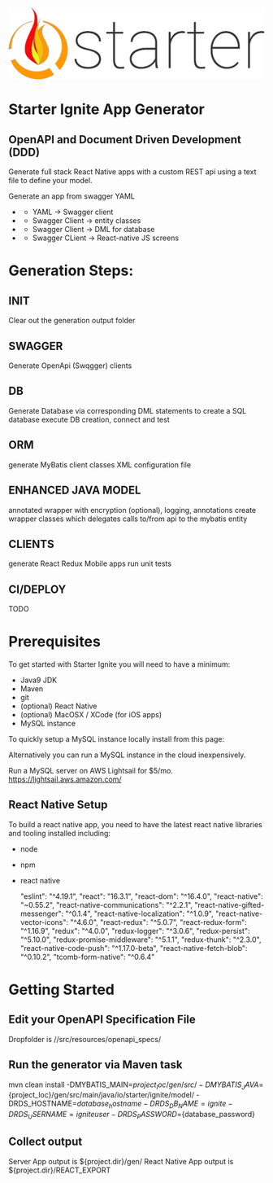 <div align="center">
    <img src="docs/static/logos/logo-1024.png" alt="Logo"/>
</div>

# Starter Ignite App Generator

## OpenAPI and Document Driven Development (DDD)

Generate full stack React Native apps with a custom REST api using a text file to define your model.

 Generate an app from swagger YAML
 *   - YAML -> Swagger client
 *   - Swagger Client -> entity classes
 *   - Swagger Client -> DML for database
 *   - Swagger CLient -> React-native JS screens

# Generation Steps:

## INIT
Clear out the generation output folder
	
## SWAGGER
Generate OpenApi (Swqgger) clients

## DB
Generate Database via corresponding DML statements to create a SQL database
execute DB creation, connect and test

## ORM
generate MyBatis client classes
XML configuration file

## ENHANCED JAVA MODEL
annotated wrapper with encryption (optional), logging, annotations
create wrapper classes which delegates calls to/from api to the mybatis entity

## CLIENTS
generate React Redux Mobile apps
run unit tests

## CI/DEPLOY
TODO

# Prerequisites
To get started with Starter Ignite you will need to have a minimum:

*   Java9 JDK
*   Maven
*   git
*   (optional) React Native
*   (optional) MacOSX / XCode (for iOS apps)
*   MySQL instance

To quickly setup a MySQL instance locally install from this page:

Alternatively you can run a MySQL instance in the cloud inexpensively.

Run a MySQL server on AWS Lightsail for $5/mo.
https://lightsail.aws.amazon.com/

## React Native Setup
To build a react native app, you need to have the latest react native libraries and tooling installed including:

*   node
*   npm
*   react native

    "eslint": "^4.19.1",
    "react": "16.3.1",
    "react-dom": "^16.4.0",
    "react-native": "~0.55.2",
    "react-native-communications": "^2.2.1",
    "react-native-gifted-messenger": "^0.1.4",
    "react-native-localization": "^1.0.9",
    "react-native-vector-icons": "^4.6.0",
    "react-redux": "^5.0.7",
    "react-redux-form": "^1.16.9",
    "redux": "^4.0.0",
    "redux-logger": "^3.0.6",
    "redux-persist": "^5.10.0",
    "redux-promise-middleware": "^5.1.1",
    "redux-thunk": "^2.3.0",
    "react-native-code-push": "^1.17.0-beta",
    "react-native-fetch-blob": "^0.10.2",
    "tcomb-form-native": "^0.6.4"

# Getting Started

## Edit your OpenAPI Specification File
Dropfolder is /<installationdir>/src/resources/openapi_specs/

## Run the generator via Maven task

mvn clean install -DMYBATIS_MAIN=${project_loc}/gen/src/ -DMYBATIS_JAVA=${project_loc}/gen/src/main/java/io/starter/ignite/model/ -DRDS_HOSTNAME=${database_hostname} -DRDS_DB_NAME=ignite -DRDS_USERNAME=igniteuser -DRDS_PASSWORD=${database_password}

## Collect output
Server App output is
${project.dir}/gen/
React Native App output is
${project.dir}/REACT_EXPORT
